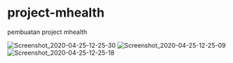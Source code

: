 # project-mhealth
pembuatan project mhealth

![Screenshot_2020-04-25-12-25-30](https://user-images.githubusercontent.com/39307408/80272144-0659a500-86f1-11ea-91c3-7337cbe01973.png)
![Screenshot_2020-04-25-12-25-09](https://user-images.githubusercontent.com/39307408/80272148-0a85c280-86f1-11ea-9d37-0617ab202edf.png)
![Screenshot_2020-04-25-12-25-18](https://user-images.githubusercontent.com/39307408/80272151-0e194980-86f1-11ea-8928-e62e28a48b4f.png)
